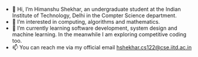 - 👋 Hi, I’m Himanshu Shekhar, an undergraduate student at the Indian Institute of Technology, Delhi in the Compter Science department.
- 👀 I’m interested in computing, algorithms and mathematics.
- 🌱 I’m currently learning software development, system design and machine learning. In the meanwhile I am exploring competitive coding too.
- 📫 You can reach me via my official email hshekhar.cs122@cse.iitd.ac.in

<!---
hshekhar-0802/hshekhar-0802 is a ✨ special ✨ repository because its `README.md` (this file) appears on your GitHub profile.
You can click the Preview link to take a look at your changes.
--->
